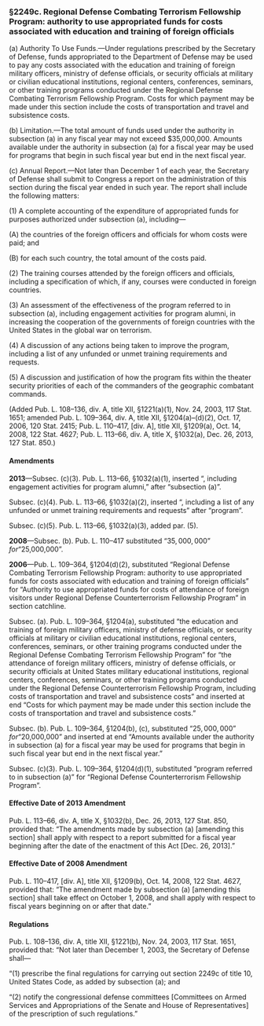 ### §2249c. Regional Defense Combating Terrorism Fellowship Program: authority to use appropriated funds for costs associated with education and training of foreign officials ###

(a) Authority To Use Funds.—Under regulations prescribed by the Secretary of Defense, funds appropriated to the Department of Defense may be used to pay any costs associated with the education and training of foreign military officers, ministry of defense officials, or security officials at military or civilian educational institutions, regional centers, conferences, seminars, or other training programs conducted under the Regional Defense Combating Terrorism Fellowship Program. Costs for which payment may be made under this section include the costs of transportation and travel and subsistence costs.

(b) Limitation.—The total amount of funds used under the authority in subsection (a) in any fiscal year may not exceed $35,000,000. Amounts available under the authority in subsection (a) for a fiscal year may be used for programs that begin in such fiscal year but end in the next fiscal year.

(c) Annual Report.—Not later than December 1 of each year, the Secretary of Defense shall submit to Congress a report on the administration of this section during the fiscal year ended in such year. The report shall include the following matters:

(1) A complete accounting of the expenditure of appropriated funds for purposes authorized under subsection (a), including—

(A) the countries of the foreign officers and officials for whom costs were paid; and

(B) for each such country, the total amount of the costs paid.

(2) The training courses attended by the foreign officers and officials, including a specification of which, if any, courses were conducted in foreign countries.

(3) An assessment of the effectiveness of the program referred to in subsection (a), including engagement activities for program alumni, in increasing the cooperation of the governments of foreign countries with the United States in the global war on terrorism.

(4) A discussion of any actions being taken to improve the program, including a list of any unfunded or unmet training requirements and requests.

(5) A discussion and justification of how the program fits within the theater security priorities of each of the commanders of the geographic combatant commands.

(Added Pub. L. 108–136, div. A, title XII, §1221(a)(1), Nov. 24, 2003, 117 Stat. 1651; amended Pub. L. 109–364, div. A, title XII, §1204(a)–(d)(2), Oct. 17, 2006, 120 Stat. 2415; Pub. L. 110–417, [div. A], title XII, §1209(a), Oct. 14, 2008, 122 Stat. 4627; Pub. L. 113–66, div. A, title X, §1032(a), Dec. 26, 2013, 127 Stat. 850.)

#### Amendments ####

**2013**—Subsec. (c)(3). Pub. L. 113–66, §1032(a)(1), inserted “, including engagement activities for program alumni,” after “subsection (a)”.

Subsec. (c)(4). Pub. L. 113–66, §1032(a)(2), inserted “, including a list of any unfunded or unmet training requirements and requests” after “program”.

Subsec. (c)(5). Pub. L. 113–66, §1032(a)(3), added par. (5).

**2008**—Subsec. (b). Pub. L. 110–417 substituted “$35,000,000” for “$25,000,000”.

**2006**—Pub. L. 109–364, §1204(d)(2), substituted “Regional Defense Combating Terrorism Fellowship Program: authority to use appropriated funds for costs associated with education and training of foreign officials” for “Authority to use appropriated funds for costs of attendance of foreign visitors under Regional Defense Counterterrorism Fellowship Program” in section catchline.

Subsec. (a). Pub. L. 109–364, §1204(a), substituted “the education and training of foreign military officers, ministry of defense officials, or security officials at military or civilian educational institutions, regional centers, conferences, seminars, or other training programs conducted under the Regional Defense Combating Terrorism Fellowship Program” for “the attendance of foreign military officers, ministry of defense officials, or security officials at United States military educational institutions, regional centers, conferences, seminars, or other training programs conducted under the Regional Defense Counterterrorism Fellowship Program, including costs of transportation and travel and subsistence costs” and inserted at end “Costs for which payment may be made under this section include the costs of transportation and travel and subsistence costs.”

Subsec. (b). Pub. L. 109–364, §1204(b), (c), substituted “$25,000,000” for “$20,000,000” and inserted at end “Amounts available under the authority in subsection (a) for a fiscal year may be used for programs that begin in such fiscal year but end in the next fiscal year.”

Subsec. (c)(3). Pub. L. 109–364, §1204(d)(1), substituted “program referred to in subsection (a)” for “Regional Defense Counterterrorism Fellowship Program”.

#### Effective Date of 2013 Amendment ####

Pub. L. 113–66, div. A, title X, §1032(b), Dec. 26, 2013, 127 Stat. 850, provided that: “The amendments made by subsection (a) [amending this section] shall apply with respect to a report submitted for a fiscal year beginning after the date of the enactment of this Act [Dec. 26, 2013].”

#### Effective Date of 2008 Amendment ####

Pub. L. 110–417, [div. A], title XII, §1209(b), Oct. 14, 2008, 122 Stat. 4627, provided that: “The amendment made by subsection (a) [amending this section] shall take effect on October 1, 2008, and shall apply with respect to fiscal years beginning on or after that date.”

#### Regulations ####

Pub. L. 108–136, div. A, title XII, §1221(b), Nov. 24, 2003, 117 Stat. 1651, provided that: “Not later than December 1, 2003, the Secretary of Defense shall—

“(1) prescribe the final regulations for carrying out section 2249c of title 10, United States Code, as added by subsection (a); and

“(2) notify the congressional defense committees [Committees on Armed Services and Appropriations of the Senate and House of Representatives] of the prescription of such regulations.”